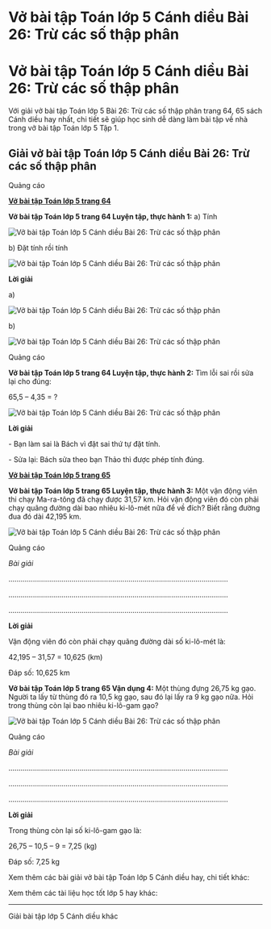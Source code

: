 # Vở bài tập Toán lớp 5 Cánh diều Bài 26: Trừ các số thập phân

# Vở bài tập Toán lớp 5 Cánh diều Bài 26: Trừ các số thập phân

Với giải vở bài tập Toán lớp 5 Bài 26: Trừ các số thập phân trang 64, 65 sách Cánh diều hay nhất, chi tiết sẽ giúp học sinh dễ dàng làm bài tập về nhà trong vở bài tập Toán lớp 5 Tập 1.

## Giải vở bài tập Toán lớp 5 Cánh diều Bài 26: Trừ các số thập phân

Quảng cáo

[**Vở bài tập Toán lớp 5 trang 64**](https://vietjack.com/vbt-toan-5-cd/vbt-toan-lop-5-trang-64.jsp)

**Vở bài tập Toán lớp 5 trang 64 Luyện tập, thực hành 1:** a) Tính

![Vở bài tập Toán lớp 5 Cánh diều Bài 26: Trừ các số thập phân](https://vietjack.com/vbt-toan-5-cd/images/bai-26-tru-cac-so-thap-phan-7.PNG)

b) Đặt tính rồi tính

![Vở bài tập Toán lớp 5 Cánh diều Bài 26: Trừ các số thập phân](https://vietjack.com/vbt-toan-5-cd/images/bai-26-tru-cac-so-thap-phan-8.PNG)

**Lời giải**

a)

![Vở bài tập Toán lớp 5 Cánh diều Bài 26: Trừ các số thập phân](https://vietjack.com/vbt-toan-5-cd/images/bai-26-tru-cac-so-thap-phan-9.PNG)

b)

![Vở bài tập Toán lớp 5 Cánh diều Bài 26: Trừ các số thập phân](https://vietjack.com/vbt-toan-5-cd/images/bai-26-tru-cac-so-thap-phan-10.PNG)

Quảng cáo

**Vở bài tập Toán lớp 5 trang 64 Luyện tập, thực hành 2:** Tìm lỗi sai rồi sửa lại cho đúng:

65,5 – 4,35 = ?

![Vở bài tập Toán lớp 5 Cánh diều Bài 26: Trừ các số thập phân](https://vietjack.com/vbt-toan-5-cd/images/bai-26-tru-cac-so-thap-phan-11.PNG)

**Lời giải**

\- Bạn làm sai là Bách vì đặt sai thứ tự đặt tính.

\- Sửa lại: Bách sửa theo bạn Thảo thì được phép tính đúng.

[**Vở bài tập Toán lớp 5 trang 65**](https://vietjack.com/vbt-toan-5-cd/vbt-toan-lop-5-trang-65.jsp)

**Vở bài tập Toán lớp 5 trang 65 Luyện tập, thực hành 3:** Một vận động viên thi chạy Ma-ra-tông đã chạy được 31,57 km. Hỏi vận động viên đó còn phải chạy quãng đường dài bao nhiêu ki-lô-mét nữa để về đích? Biết rằng đường đua đó dài 42,195 km.

![Vở bài tập Toán lớp 5 Cánh diều Bài 26: Trừ các số thập phân](https://vietjack.com/vbt-toan-5-cd/images/bai-26-tru-cac-so-thap-phan-12.PNG)

Quảng cáo

_Bài giải_

............................................................................................................

............................................................................................................

............................................................................................................

**Lời giải**

Vận động viên đó còn phải chạy quãng đường dài số ki-lô-mét là:

42,195 – 31,57 = 10,625 (km)

Đáp số: 10,625 km

**Vở bài tập Toán lớp 5 trang 65 Vận dụng 4:** Một thùng đựng 26,75 kg gạo. Người ta lấy từ thùng đó ra 10,5 kg gạo, sau đó lại lấy ra 9 kg gạo nữa. Hỏi trong thùng còn lại bao nhiêu ki-lô-gam gạo?

![Vở bài tập Toán lớp 5 Cánh diều Bài 26: Trừ các số thập phân](https://vietjack.com/vbt-toan-5-cd/images/bai-26-tru-cac-so-thap-phan-13.PNG)

Quảng cáo

_Bài giải_

............................................................................................................

............................................................................................................

............................................................................................................

**Lời giải**

Trong thùng còn lại số ki-lô-gam gạo là:

26,75 – 10,5 – 9 = 7,25 (kg)

Đáp số: 7,25 kg

Xem thêm các bài giải vở bài tập Toán lớp 5 Cánh diều hay, chi tiết khác:

Xem thêm các tài liệu học tốt lớp 5 hay khác:

* * *

Giải bài tập lớp 5 Cánh diều khác
